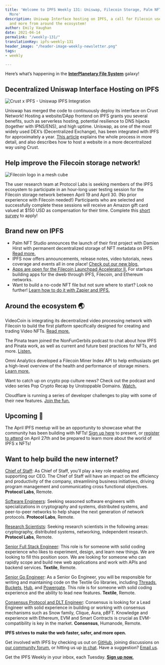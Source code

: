 ```yaml
---
title: 'Welcome to IPFS Weekly 131: Uniswap, Filecoin Storage, Palm NFT Studio, and
  More'
description: Uniswap Interface hosting on IPFS, a call for Filecoin user testers,
  and more from around the ecosystem!
author: Emily Vaughan
date: 2021-04-14
permalink: "/weekly-131/"
translationKey: ipfs-weekly-131
header_image: "/header-image-weekly-newsletter.png"
tags:
- weekly

---
```

Here’s what’s happening in the [**InterPlanetary File System**](https://ipfs.io/) galaxy!

## Decentralized Uniswap Interface Hosting on IPFS

![Crust x IPFS - Uniswap IPFS Integration](../assets/crust-ipfs.jpg)

Uniswap has merged the code to continuously deploy its interface on Crust Network! Hosting a website/DApp frontend on IPFS grants you several benefits, such as serverless hosting, potential resilience to DNS hijacks (together with IPNS/ENS), and high uptime. Uniswap, as one of the most widely used DEX’s (Decentralized Exchange), has been integrated with IPFS for approximately a year. [This article](https://medium.com/crustnetwork/decentralized-uniswap-interface-hosting-on-ipfs-18a78d1209ac) explains the whole process in more detail, and also describes how to host a website in a more decentralized way using Crust.

## Help improve the Filecoin storage network!

![Filecoin logo in a mesh cube](../assets/filecoin-usertesting.png)

The user research team at Protocol Labs is seeking members of the IPFS ecosystem to participate in an hour-long user testing session for the Filecoin storage network between April 19 and April 30. (No prior experience with Filecoin needed!) Participants who are selected and successfully complete these sessions will receive an Amazon gift card valued at $150 USD as compensation for their time. Complete this [short survey](https://airtable.com/shrOEfGSKe1WVALKi?prefill_Study=Filecoin%20storage%20and%20retrieval) to apply!

## Brand new on IPFS

* Palm NFT Studio announces the launch of their first project with Damien Hirst with permanent decentralized storage of NFT metadata on IPFS. [Read more.](https://consensys.net/blog/press-release/palm-a-new-nft-ecosystem-and-studio-for-creators-announces-launch-of-first-project-with-damien-hirst/)
* IPFS now offers announcements, release notes, video tutorials, news coverage and events all in one place! [Check out our new blog.](https://blog.ipfs.eth.link/)
* [Apps are open for the Filecoin Launchpad Accelerator II.](https://t.co/mg4k3PNQ8y?amp=1) For startups building apps for the dweb through IPFS, Filecoin, and Ethereum networks.
* Want to build a no-code NFT file but not sure where to start? Look no further! [Learn how to do it with Zapier and IPFS.](https://medium.com/pinata/build-a-no-code-nft-file-tool-with-zapier-and-ipfs-9bd44a3b23b7)

## Around the ecosystem 🌏

VideoCoin is integrating its decentralized video processing network with Filecoin to build the first platform specifically designed for creating and trading Video NFTs. [Read more.](https://filecoin.io/blog/posts/videocoin-and-filecoin-to-power-the-video-nft-market/)

The Pinata team joined the NonFunGerbils podcast to chat about how IPFS and Pinata work, as well as current and future best practices for NFTs, and more. [Listen.](https://t.co/ig8zG1GQbP?amp=1)

Omni Analytics developed a Filecoin Miner Index API to help enthusiasts get a high-level overview of the health and performance of storage miners. [Learn more.](https://t.co/JdwItOWl4T?amp=1)

Want to catch up on crypto pop culture news? Check out the podcast and video series Pop Crypto Recap by Unstoppable Domains. [Watch.](https://t.co/LN88co720P?amp=1)

Cloudflare is running a series of developer challenges to play with some of their new features. [Join the fun.](https://t.co/Zrbg89xd2E?amp=1)

## Upcoming 📅

The April IPFS meetup will be an opportunity to showcase what the community has been building with NFTs! [Sign up here](https://protocollabs.typeform.com/to/hLGfKhxn) to present, or [register to attend](https://www.meetup.com/San-Francisco-IPFS/events/276123324/) on April 27th and be prepared to learn more about the world of IPFS x NFTs!

## Want to help build the new internet?

[Chief of Staff](https://jobs.lever.co/protocol/dc3ca53d-b456-4f91-806d-4ec6b5821dc5): As Chief of Staff, you’ll play a key role enabling and supporting our CEO. The Chief of Staff will have an impact on the efficiency and productivity of the company, streamlining business initiatives, driving program management and communicating cross functional objectives. **Protocol Labs**, Remote.

[Software Engineers](https://jobs.lever.co/protocol): Seeking seasoned software engineers with specializations in cryptography and systems, distributed systems, and peer-to-peer networks to help shape the next generation of network protocols. **Protocol Labs**, Remote.

[Research Scientists](https://jobs.lever.co/protocol): Seeking research scientists in the following areas: cryptography, distributed systems, networking, independent research. **Protocol Labs**, Remote.

[Senior Full Stack Engineer](https://textile.breezy.hr/p/d59ca1308346-senior-full-stack-engineer): This role is for someone with solid coding experience who likes to experiment, design, and learn new things. We are looking to fill this position soon. We are looking for someone who can rapidly scope and build new web applications and work with APIs and backend services. **Textile**, Remote.

[Senior Go Engineer](https://textile.breezy.hr/p/421d4f71a227-senior-go-engineer): As a Senior Go Engineer, you will be responsible for writing and maintaining code on the Textile Go libraries, including [Threads](https://github.com/textileio/go-threads), [Buckets](https://github.com/textileio/go-buckets), [Hub](https://github.com/textileio/textile), and [Powergate](https://github.com/textileio/powergate). This role is for someone with solid coding experience and the ability to lead new features. **Textile**, Remote.

[Consensus Protocol and DLT Engineer](https://angel.co/company/humanode-2/jobs/1265884-consensus-protocol-and-dlt-engineer):  Consensus is looking for a Lead Engineer with solid experience in building or working with consensus mechanisms such as Snow family, Clique, Aura, pBFT. Knowledge and experience with Ethereum, EVM and Smart Contracts is crucial as EVM-compatibility is key in the market. **Consensus**, Humanode, Remote.

**IPFS strives to make the web faster, safer, and more open.**

Get involved with IPFS by checking us out on [GitHub](https://github.com/ipfs), joining discussions on [our community forum](https://discuss.ipfs.io/), or hitting us up [in chat](https://riot.im/app/#/room/#ipfs:matrix.org). Have a suggestion? [Email us](mailto:newsletter@ipfs.io).

Get the IPFS Weekly in your inbox, each Tuesday. [**Sign up now.**](https://ipfs.us4.list-manage.com/subscribe?u=25473244c7d18b897f5a1ff6b&id=cad54b2230)
